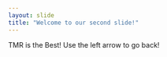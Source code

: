 ```yaml
---
layout: slide
title: "Welcome to our second slide!"
---
```

TMR is the Best!
Use the left arrow to go back!
